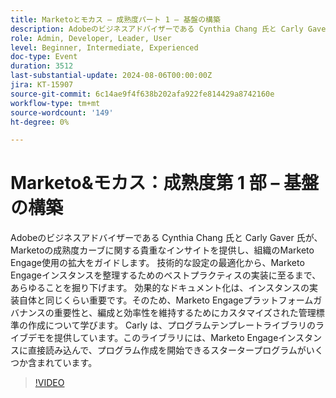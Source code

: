 ```yaml
---
title: Marketoとモカス – 成熟度パート 1 – 基盤の構築
description: Adobeのビジネスアドバイザーである Cynthia Chang 氏と Carly Gaver 氏が、Marketoの成熟度カーブに関する貴重なインサイトを提供し、組織のMarketo利用の拡大をガイドします。
role: Admin, Developer, Leader, User
level: Beginner, Intermediate, Experienced
doc-type: Event
duration: 3512
last-substantial-update: 2024-08-06T00:00:00Z
jira: KT-15907
source-git-commit: 6c14ae9f4f638b202afa922fe814429a8742160e
workflow-type: tm+mt
source-wordcount: '149'
ht-degree: 0%

---
```



# Marketo&amp;モカス：成熟度第 1 部 – 基盤の構築

Adobeのビジネスアドバイザーである Cynthia Chang 氏と Carly Gaver 氏が、Marketoの成熟度カーブに関する貴重なインサイトを提供し、組織のMarketo Engage使用の拡大をガイドします。 技術的な設定の最適化から、Marketo Engageインスタンスを整理するためのベストプラクティスの実装に至るまで、あらゆることを掘り下げます。 効果的なドキュメント化は、インスタンスの実装自体と同じくらい重要です。そのため、Marketo Engageプラットフォームガバナンスの重要性と、編成と効率性を維持するためにカスタマイズされた管理標準の作成について学びます。 Carly は、プログラムテンプレートライブラリのライブデモを提供しています。このライブラリには、Marketo Engageインスタンスに直接読み込んで、プログラム作成を開始できるスタータープログラムがいくつか含まれています。

>[!VIDEO](https://video.tv.adobe.com/v/3432499/?learn=on)
